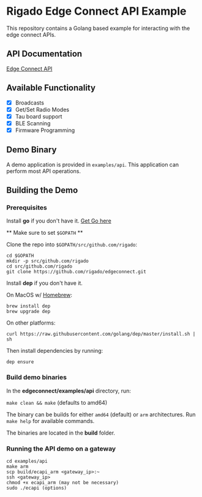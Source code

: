 # Rigado Edge Connect API Example

This repository contains a Golang based example for interacting with the edge connect APIs.

## API Documentation

[Edge Connect API](https://docs.rigado.com/projects/edge-connect-api/en/latest/)

## Available Functionality

- [X] Broadcasts 
- [X] Get/Set Radio Modes
- [X] Tau board support
- [X] BLE Scanning
- [X] Firmware Programming

## Demo Binary

A demo application is provided in `examples/api`. This application can perform most API operations.

## Building the Demo

### Prerequisites

Install **go** if you don't have it. [Get Go here](https://golang.org/dl/)

** Make sure to set `$GOPATH` **

Clone the repo into `$GOPATH/src/github.com/rigado`:

```
cd $GOPATH
mkdir -p src/github.com/rigado
cd src/github.com/rigado
git clone https://github.com/rigado/edgeconnect.git
```

Install **dep** if you don't have it. 

On MacOS w/ [Homebrew](https://brew.sh/):
```
brew install dep
brew upgrade dep
```

On other platforms:
```
curl https://raw.githubusercontent.com/golang/dep/master/install.sh | sh
```

Then install dependencies by running:

`dep ensure`

### Build demo binaries

In the **edgeconnect/examples/api** directory, run:

`make clean && make` (defaults to amd64)

The binary can be builds for either `amd64` (default) or `arm` architectures. Run `make help` for available commands.

The binaries are located in the **build** folder.

### Running the API demo on a gateway

```
cd examples/api
make arm
scp build/ecapi_arm <gateway_ip>:~
ssh <gateway_ip>
chmod +x ecapi_arm (may not be necessary)
sudo ./ecapi (options)
```
